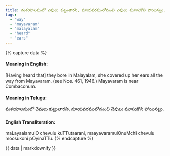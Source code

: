 ```yaml
---
title: మళయాలములో చెవులు కుట్టుతారని, మాయవరములోనుంచి చెవులు మూసుకొని పోయినట్టు.
tags:
  - "way"
  - "mayavaram"
  - "malayalam"
  - "heard"
  - "ears"
---
```


{% capture data %}
#### Meaning in English:
[Having heard that] they bore in Malayalam, she covered up her ears all the way from Mayavaram.
(see Nos. 461, 1946.)
Mayavaram is near Combaconum.

#### Meaning in Telugu:
మళయాలములో చెవులు కుట్టుతారని, మాయవరములోనుంచి చెవులు మూసుకొని పోయినట్టు.

#### English Transliteration:
maLayaalamulO chevulu kuTTutaarani, maayavaramulOnuMchi chevulu moosukoni pOyinaTTu.
{% endcapture %}

<div class="notice">{{ data | markdownify }}</div>

